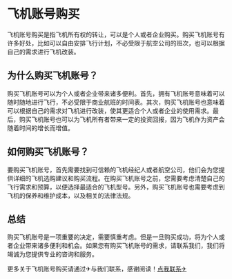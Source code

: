 # 飞机账号购买

飞机账号购买是指飞机所有权的转让，可以是个人或者企业购买。购买飞机账号有许多好处，比如可以自由安排飞行计划，不必受限于航空公司的班次，也可以根据自己的需求进行飞机改装。

## 为什么购买飞机账号？

购买飞机账号可以为个人或者企业带来诸多便利。首先，拥有飞机账号意味着可以随时随地进行飞行，不必受限于商业航班的时间表。其次，购买飞机账号也意味着可以根据自己的需求对飞机进行改装，使其更适合个人或者企业的使用需求。最后，购买飞机账号也可以为飞机所有者带来一定的投资回报，因为飞机作为资产会随着时间的增长而增值。

## 如何购买飞机账号？

要购买飞机账号，首先需要找到可信赖的飞机经纪人或者航空公司，他们会为您提供详细的飞机选购建议和购买流程。在购买飞机账号之前，您需要考虑清楚自己的飞行需求和预算，以便选择最适合的飞机型号。另外，购买飞机账号也需要考虑到飞机的保养和维护成本，以及相关的法律法规。

## 总结

购买飞机账号是一项重要的决定，需要慎重考虑。但是一旦购买成功，将为个人或者企业带来诸多便利和机会。如果您有购买飞机账号的需求，请联系我们，我们将竭诚为您提供专业的咨询和服务。

更多关于飞机账号购买请通过✈与我们联系，感谢阅读！[点我联系✈](https://ad.G208.com)